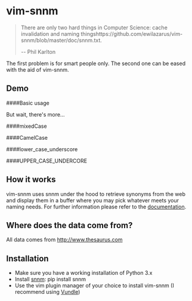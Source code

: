 vim-snnm
========

> There are only two hard things in Computer Science: cache invalidation and naming thingshttps://github.com/ewilazarus/vim-snnm/blob/master/doc/snnm.txt.
>
> -- Phil Karlton

The first problem is for smart people only. The second one can be eased with the aid of vim-snnm.

Demo
----
####Basic usage



But wait, there's more...

####mixedCase

####CamelCase

####lower_case_underscore

####UPPER_CASE_UNDERCORE

How it works
------------
vim-snnm uses snnm under the hood to retrieve synonyms from the web and display them in a buffer where you may pick whatever meets your naming needs. For further information please refer to the [documentation](https://github.com/ewilazarus/vim-snnm/blob/master/doc/snnm.txt).

Where does the data come from?
------------------------------
All data comes from http://www.thesaurus.com

Installation
------------
* Make sure you have a working installation of Python 3.x
* Install [snnm](https://github.com/ewilazarus/snnm):
        pip install snnm
* Use the vim plugin manager of your choice to install vim-snnm (I recommend using [Vundle](https://github.com/gmarik/Vundle.vim))
